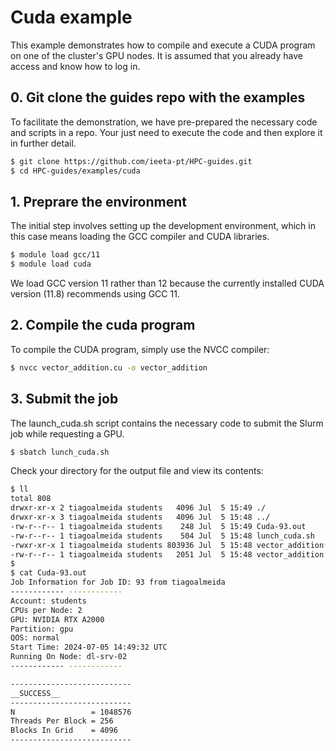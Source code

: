 # Cuda example

This example demonstrates how to compile and execute a CUDA program on one of the cluster's GPU nodes. It is assumed that you already have access and know how to log in.

## 0. Git clone the guides repo with the examples

To facilitate the demonstration, we have pre-prepared the necessary code and scripts in a repo. Your just need to execute the code and then explore it in further detail.

```bash
$ git clone https://github.com/ieeta-pt/HPC-guides.git
$ cd HPC-guides/examples/cuda
```

## 1. Preprare the environment

The initial step involves setting up the development environment, which in this case means loading the GCC compiler and CUDA libraries.

```bash
$ module load gcc/11
$ module load cuda
```

We load GCC version 11 rather than 12 because the currently installed CUDA version (11.8) recommends using GCC 11.

## 2. Compile the cuda program

To compile the CUDA program, simply use the NVCC compiler:

```bash
$ nvcc vector_addition.cu -o vector_addition
```

## 3. Submit the job

The launch_cuda.sh script contains the necessary code to submit the Slurm job while requesting a GPU.

```bash
$ sbatch lunch_cuda.sh
```

Check your directory for the output file and view its contents:

```bash
$ ll
total 808
drwxr-xr-x 2 tiagoalmeida students   4096 Jul  5 15:49 ./
drwxr-xr-x 3 tiagoalmeida students   4096 Jul  5 15:48 ../
-rw-r--r-- 1 tiagoalmeida students    248 Jul  5 15:49 Cuda-93.out
-rw-r--r-- 1 tiagoalmeida students    504 Jul  5 15:48 lunch_cuda.sh
-rwxr-xr-x 1 tiagoalmeida students 803936 Jul  5 15:48 vector_addition*
-rw-r--r-- 1 tiagoalmeida students   2051 Jul  5 15:48 vector_addition.cu
$
$ cat Cuda-93.out 
Job Information for Job ID: 93 from tiagoalmeida
------------ ------------
Account: students
CPUs per Node: 2
GPU: NVIDIA RTX A2000
Partition: gpu
QOS: normal
Start Time: 2024-07-05 14:49:32 UTC
Running On Node: dl-srv-02
------------ ------------

---------------------------
__SUCCESS__
---------------------------
N                 = 1048576
Threads Per Block = 256
Blocks In Grid    = 4096
---------------------------
```
